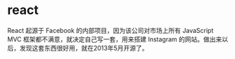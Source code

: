# react

React 起源于 Facebook 的内部项目，因为该公司对市场上所有 JavaScript MVC 框架都不满意，就决定自己写一套，用来搭建 Instagram 的网站。做出来以后，发现这套东西很好用，就在2013年5月开源了。

